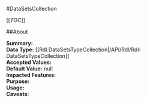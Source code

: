 #DataSetsCollection

[[_TOC_]]

##About

**Summary:**   
**Data Type:** [[Rdl.DataSetsTypeCollection|/API/Rdl/Rdl-DataSetsTypeCollection]]  
**Accepted Values:**   
**Default Value:** null  
**Impacted Features:**   
**Purpose:**   
**Usage:**   
**Caveats:**   

